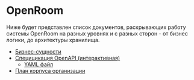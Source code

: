 # OpenRoom

Ниже будет представлен список документов, раскрывающих работу системы OpenRoom на разных уровнях и с разных сторон - от бизнес логики, до архитектуры хранилища.

- [Бизнес-сущности](/docs/domain_entities.md)
- [Специцикация OpenAPI (интерактивная)](https://app.swaggerhub.com/apis-docs/vgorbikov/open-room/v1.0)
  - [YAML файл](/docs/api/rest_api_v1.yml)
- [План корпуса организации](/docs/unit_schema_definition.md)